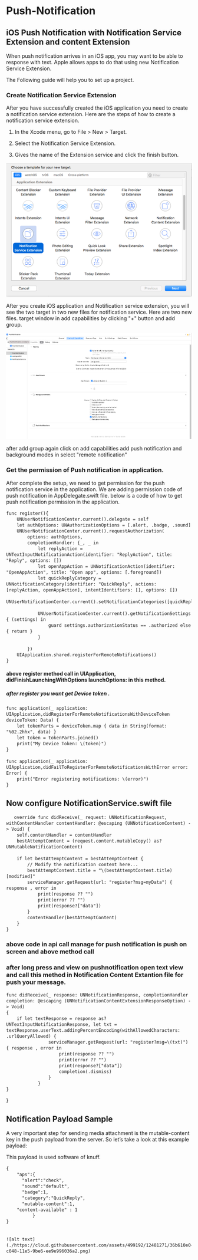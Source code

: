 # Push-Notification
## iOS Push Notification with Notification Service Extension and content Extension

When push notification arrives in an iOS app,  you may want to be able to response with text.
Apple allows apps to do that using new Notification Service Extension.

The Following guide will help you to set up a project.

### Create Notification Service Extension
After you have successfully created the iOS application you need to create a notification service extension. Here are the steps of how to create a notification service extension.

1. In the Xcode menu, go to File > New > Target.

2. Select the Notification Service Extension.

3. Gives the name of the Extension service and click the finish button.

![alt text](./1-siknqf.png)

After you create iOS application and Notification service extension, you will see the two target in two new files for notification service. Here are two new files.
target window in add capabilities by clicking "+" button and add group.

![alt text](./Screenshot%202022-02-10%20at%202.55.43%20PM.png)

after add group again click on add capabilities add push notification and background modes in select "remote notification"

### Get the permission of Push notification in application.

After complete the setup, we need to get permission for the push notification service in the application. We are adding permission code of push notification in AppDelegate.swift file. below is a code of how to get push notification permission in the application.

    func register(){
        UNUserNotificationCenter.current().delegate = self
        let authOptions: UNAuthorizationOptions = [.alert, .badge, .sound]
        UNUserNotificationCenter.current().requestAuthorization(
            options: authOptions,
            completionHandler: {_, _ in
                let replyAction = UNTextInputNotificationAction(identifier: "ReplyAction", title: "Reply", options: [])
                let openAppAction = UNNotificationAction(identifier: "OpenAppAction", title: "Open app", options: [.foreground])
                let quickReplyCategory = UNNotificationCategory(identifier: "QuickReply", actions: [replyAction, openAppAction], intentIdentifiers: [], options: [])
                UNUserNotificationCenter.current().setNotificationCategories([quickReplyCategory])
                
                UNUserNotificationCenter.current().getNotificationSettings { (settings) in
                    guard settings.authorizationStatus == .authorized else { return }
                }

            })
        UIApplication.shared.registerForRemoteNotifications()
    }
    
    
   
   #### above register method call in  UIApplication, didFinishLaunchingWithOptions launchOptions: in this method.
    
   ##### after register you want get Device token .

    func application(_ application: UIApplication,didRegisterForRemoteNotificationsWithDeviceToken deviceToken: Data) {
        let tokenParts = deviceToken.map { data in String(format: "%02.2hhx", data) }
        let token = tokenParts.joined()
        print("My Device Token: \(token)")
    }
    
    func application(_ application: UIApplication,didFailToRegisterForRemoteNotificationsWithError error: Error) {
        print("Error registering notifications: \(error)")
    }
    
    
    
   ## Now configure NotificationService.swift file
   
       override func didReceive(_ request: UNNotificationRequest, withContentHandler contentHandler: @escaping (UNNotificationContent) -> Void) {
        self.contentHandler = contentHandler
        bestAttemptContent = (request.content.mutableCopy() as? UNMutableNotificationContent)
        
        if let bestAttemptContent = bestAttemptContent {
            // Modify the notification content here...
            bestAttemptContent.title = "\(bestAttemptContent.title) [modified]"
            serviceManager.getRequest(url: "register?msg=myData") { response , error in
                print(response ?? "")
                print(error ?? "")
                print(response?["data"])
            }
            contentHandler(bestAttemptContent)
        }
    }
    
    
  ### above code in api call manage for push notification is push on screen and above method call
    
  ### after long press and view on pushnotification open text view and call this method in Notification Content Extantion file for push your message.
  
    func didReceive(_ response: UNNotificationResponse, completionHandler completion: @escaping (UNNotificationContentExtensionResponseOption) -> Void)
    {
        if let textResponse = response as? UNTextInputNotificationResponse, let txt = textResponse.userText.addingPercentEncoding(withAllowedCharacters: .urlQueryAllowed) {
                    serviceManager.getRequest(url: "register?msg=\(txt)") { response , error in
                        print(response ?? "")
                        print(error ?? "")
                        print(response?["data"])
                        completion(.dismiss)
                    }
                }
    }
}


## Notification Payload Sample
        
  A very important step for sending media attachment is the mutable-content key in the push payload from the server. So let’s take a look at this example payload:

This payload is used software of knuff.

    {
	    "aps":{
		  "alert":"check",
		  "sound":"default",
		  "badge":1,
		  "category":"QuickReply",
		  "mutable-content":1,
        "content-available" : 1
	          }
    }


    ![alt text](./https://cloud.githubusercontent.com/assets/499192/12481271/36b610e0-c048-11e5-9be6-ee9e996036a2.png)

    
